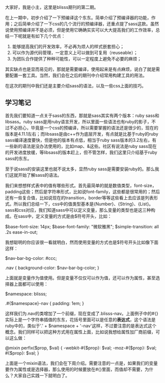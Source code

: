 大家好，我是小主，这里是blisss期刊的第二期。

在上一期中，初步介绍了一下预编译这个东东。简单介绍了预编译器的功能，作用；之后简单介绍了一下css的几个流行的预编译器，还重点提了sass这款。虽然说使用预编译并不是必须，但是使用它确确实实可以大大提高我们的工作效率，总结一下呢就是有如下几个优点：

1. 能够提高我们的开发效率，不必再为烦人的样式嵌套担心；
2. 可以作为源代码管理，一定意义上可以做到可复用（reuseable）；
3. 为团队合作提供了种种可能性，可以一定程度上避免不必要的麻烦；

其实缺点也是显而易见的，那就是需要编译，使用起来是有点麻烦，说白了就是需要配置一套工具。当然，我们会在之后的期刊中介绍常用构建工具的用法。

在这次的期刊中我们还是主要介绍sass的语法，以及一些css上面的技巧。

学习笔记
------------

首先我们要知道一点关于sass的东西，那就是sass其实有两个版本：ruby sass和libsass。ruby sass是用ruby语言开发，所以里面一些语法也有ruby的影子，不过不必担心，毕竟是一个css的预编译，所以需要掌握的语法还是很少的，现在的版本是4.11.1左右；而libsass是由c++作为底层开发，有点就是比基于ruby的ruby sass编译速度要快，但是他的版本有点低，相当于ruby sass版本的3.2左右，有一些新的语法是没办法使用的，比如map、&这些。社区有说法是ruby sass现在的开发进度放缓，等libsass的版本赶上，但不管怎样，我们这里只介绍基于ruby sass的东东。

至于说sass的安装这里也就不说太多，显然ruby sass是需要安装ruby的。那么我们这就开始了解sass的语法。

我们来想想样式表中的值有哪些形式。首先最简单的就是数值类型，font-size，padding这些；然后是字符串形式，比如说font-family，这些都是很常用的；然后还有一些复合值，比如说现在的transition，border等等这些看上去应该是列表形式。所以我们总结一下，css中的值类型基本是{Number}、{String}、{List}。sass和css对应，我们知道sass中可以定义变量，那么变量的类型也是这三种构成。在sass中，定义变量的方式是由$符号开头，比如：

  $base-font-size: 14px;
  $base-font-family: "微软雅黑";
  $simple-transition: all .2s ease-in-out;
  
我想聪明的你应该很一看就明白，然而使用变量的方式也是$符号开头比如像下面这样：

  $nav-bar-bg-color: #ccc;
  
  .nav {
    background-color: $nav-bar-bg-color;
  }
  
上面就是变量作为值使用。但是变量不仅仅可以作为值，还可以作为属性，甚至选择器上面都可以使用：

  $namespace: blisss;
  
  .#{$namespace}-nav {
    padding: 1em;
  }
  
这样我们为.nav的类增加了一个前缀，现在变成了.blisss-nav。上面例子中的#{}实际上是一个字符串插值的东东，花括号里面可以是任意的**表达式**，这个语法是ruby中的，类似于'.' + $namespace + '-nav'这样，不过要注意的是表达式这个概念。我们同样可以把这种方式用在属性上面，比如说我想给属性加厂商前缀，可以这么做：

  @mixin perfix($prop, $val) {
    -webkit-#{$prop}: $val;
       -moz-#{$prop}: $val;
            #{$prop}: $val;
  }
  
上面是一个mixin语法，我们会在下周介绍。需要注意的一点是，如果我们的变量要作为属性或是选择器，那么使用的时候要放在#{}里面，而值却不需要，为什么？大家自己实践一下就明白了。

